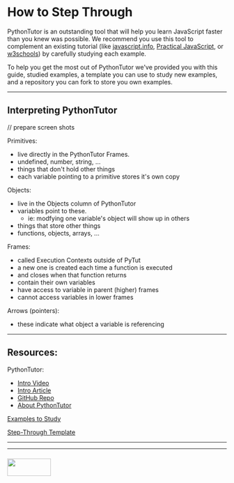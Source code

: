 # How to Step Through

PythonTutor is an outstanding tool that will help you learn JavaScript faster than you knew was possible. We recommend you use this tool to complement an existing tutorial (like [javascript.info](https://javascript.info), [Practical JavaScript](https://shawnr.gitbooks.io/practical-introduction-to-javascript/content/), or [w3schools](https://www.w3schools.com/js/default.asp)) by carefully studying each example.  

To help you get the most out of PythonTutor we've provided you with this guide, studied examples, a template you can use to study new examples, and a repository you can fork to store you own examples.  

___

## Interpreting PythonTutor

// prepare screen shots

Primitives:
* live directly in the PythonTutor Frames.
* undefined, number, string, ...
* things that don't hold other things
* each variable pointing to a primitive stores it's own copy

Objects:
* live in the Objects column of PythonTutor
* variables point to these. 
  * ie: modfying one variable's object will show up in others
* things that store other things
* functions, objects, arrays, ...

Frames: 
* called Execution Contexts outside of PyTut
* a new one is created each time a function is executed
* and closes when that function returns
* contain their own variables
* have access to variable in parent (higher) frames
* cannot access variables in lower frames

Arrows (pointers):
* these indicate what object a variable is referencing

___

## Resources:

PythonTutor:
* [Intro Video](https://www.youtube.com/watch?v=u0FbLpRDcxU)
* [Intro Article](http://pgbovine.net/python-tutor-live.htm)
* [GitHub Repo](https://github.com/pgbovine/OnlinePythonTutor)
* [About PythonTutor](https://www.youtube.com/watch?v=sVtXLdBRfyE)

[Examples to Study](./examples-to-study)

[Step-Through Template](./copy-this-for-each-step-through.md)

___
___
### <a href="http://elewa.education/blog" target="_blank"><img src="https://user-images.githubusercontent.com/18554853/34921062-506450ae-f97d-11e7-875f-6feeb26ad72d.png" width="100" height="40"/></a>